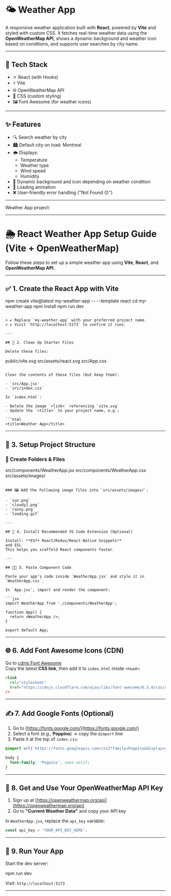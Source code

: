 # 🌤️ Weather App

A responsive weather application built with **React**, powered by **Vite** and styled with custom CSS. It fetches real-time weather data using the **OpenWeatherMap API**, shows a dynamic background and weather icon based on conditions, and supports user searches by city name.

---

## 🔧 Tech Stack

- ⚛️ React (with Hooks)
- ⚡ Vite
- 🌐 OpenWeatherMap API
- 🎨 CSS (custom styling)
- 🖼️ Font Awesome (for weather icons)

---

## ✨ Features

- 🔍 Search weather by city
- 🏙️ Default city on load: Montreal
- 🌦️ Displays:
  - Temperature
  - Weather type
  - Wind speed
  - Humidity
- 🌈 Dynamic background and icon depending on weather condition
- 🔄 Loading animation
- ❌ User-friendly error handling ("Not Found 😔")

---

Weather App project:

---

# 🌦️ React Weather App Setup Guide (Vite + OpenWeatherMap)

Follow these steps to set up a simple weather app using **Vite**, **React**, and **OpenWeatherMap API**.

---

## ✅ 1. Create the React App with Vite

npm create vite@latest my-weather-app -- --template react
cd my-weather-app
npm install
npm run dev
```

> ✔️ Replace `my-weather-app` with your preferred project name.  
> ✔️ Visit `http://localhost:5173` to confirm it runs.

---

## 🧹 2. Clean Up Starter Files

Delete these files:

```
public/vite.svg
src/assets/react.svg
src/App.css
```

Clear the contents of these files (but keep them):

- `src/App.jsx`
- `src/index.css`

In `index.html`:

- Delete the image `<link>` referencing `vite.svg`
- Update the `<title>` to your project name, e.g.:

```html
<title>Weather App</title>
```

---

## 🧱 3. Setup Project Structure

### 🔧 Create Folders & Files


src/components/WeatherApp.jsx
src/components/WeatherApp.css
src/assets/images/
```

### 🖼️ Add the following image files into `src/assets/images/`:

- `sun.png`
- `cloudy1.png`
- `rainy.png`
- `loading.gif`

---

## 🧠 4. Install Recommended VS Code Extension (Optional)

Install: **ES7+ React/Redux/React-Native Snippets**
and ESL
This helps you scaffold React components faster.

---

## 🧑‍💻 5. Paste Component Code

Paste your app’s code inside `WeatherApp.jsx` and style it in `WeatherApp.css`.

In `App.jsx`, import and render the component:

```jsx
import WeatherApp from './components/WeatherApp';

function App() {
  return <WeatherApp />;
}

export default App;
```

---

## 🌐 6. Add Font Awesome Icons (CDN)

Go to [cdnjs Font Awesome](https://cdnjs.com/libraries/font-awesome)  
Copy the latest **CSS link**, then add it to `index.html` inside `<head>`:

```html
<link
  rel="stylesheet"
  href="https://cdnjs.cloudflare.com/ajax/libs/font-awesome/6.5.0/css/all.min.css"
/>
```

---

## ✍️ 7. Add Google Fonts (Optional)

1. Go to [https://fonts.google.com/](https://fonts.google.com/)
2. Select a font (e.g., **Poppins**) → copy the `@import` line
3. Paste it at the top of `index.css`:

```css
@import url('https://fonts.googleapis.com/css2?family=Poppins&display=swap');

body {
  font-family: 'Poppins', sans-serif;
}
```

---

## 🔑 8. Get and Use Your OpenWeatherMap API Key

1. Sign up at [https://openweathermap.org/api](https://openweathermap.org/api)
2. Go to **"Current Weather Data"** and copy your API key

In `WeatherApp.jsx`, replace the `api_key` variable:

```js
const api_key = 'YOUR_API_KEY_HERE';
```

---

## 🧪 9. Run Your App

Start the dev server:


npm run dev


Visit: `http://localhost:5173`

---


